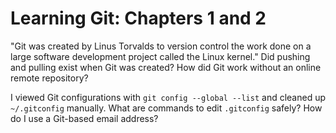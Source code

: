 # Learning Git: Chapters 1 and 2

"Git was created by Linus Torvalds to version control the work done on a large software development project called the Linux kernel." Did pushing and pulling exist when Git was created? How did Git work without an online remote repository?

I viewed Git configurations with `git config --global --list` and cleaned up `~/.gitconfig` manually. What are commands to edit `.gitconfig` safely? How do I use a Git-based email address?